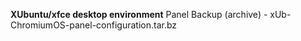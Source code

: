 **XUbuntu/xfce desktop environment** Panel Backup (archive) - xUb-ChromiumOS-panel-configuration.tar.bz
